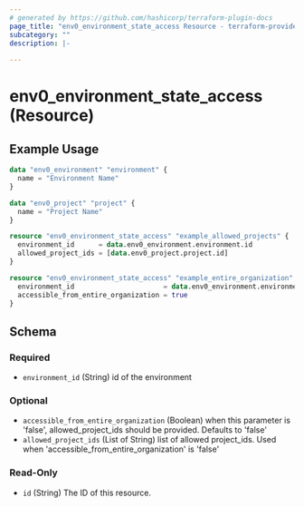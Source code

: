 ```yaml
---
# generated by https://github.com/hashicorp/terraform-plugin-docs
page_title: "env0_environment_state_access Resource - terraform-provider-env0"
subcategory: ""
description: |-
  
---
```


# env0_environment_state_access (Resource)



## Example Usage

```terraform
data "env0_environment" "environment" {
  name = "Environment Name"
}

data "env0_project" "project" {
  name = "Project Name"
}

resource "env0_environment_state_access" "example_allowed_projects" {
  environment_id      = data.env0_environment.environment.id
  allowed_project_ids = [data.env0_project.project.id]
}

resource "env0_environment_state_access" "example_entire_organization" {
  environment_id                      = data.env0_environment.environment.id
  accessible_from_entire_organization = true
}
```

<!-- schema generated by tfplugindocs -->
## Schema

### Required

- `environment_id` (String) id of the environment

### Optional

- `accessible_from_entire_organization` (Boolean) when this parameter is 'false', allowed_project_ids should be provided. Defaults to 'false'
- `allowed_project_ids` (List of String) list of allowed project_ids. Used when 'accessible_from_entire_organization' is 'false'

### Read-Only

- `id` (String) The ID of this resource.
